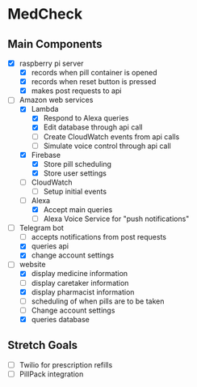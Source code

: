 # MedCheck

## Main Components
- [X] raspberry pi server
  - [X] records when pill container is opened
  - [X] records when reset button is pressed
  - [X] makes post requests to api
- [ ] Amazon web services
  - [X] Lambda
    - [X] Respond to Alexa queries
    - [X] Edit database through api call
    - [ ] Create CloudWatch events from api calls
    - [ ] Simulate voice control through api call
  - [X] Firebase
    - [X] Store pill scheduling
    - [X] Store user settings
  - [ ] CloudWatch
    - [ ] Setup initial events
  - [ ] Alexa
    - [X] Accept main queries
    - [ ] Alexa Voice Service for "push notifications"
- [ ] Telegram bot
  - [ ] accepts notifications from post requests
  - [X] queries api 
  - [X] change account settings
- [ ] website
  - [X] display medicine information
  - [ ] display caretaker information
  - [X] display pharmacist information
  - [ ] scheduling of when pills are to be taken
  - [ ] Change account settings
  - [X] queries database

## Stretch Goals 
- [ ] Twilio for prescription refills
- [ ] PillPack integration
